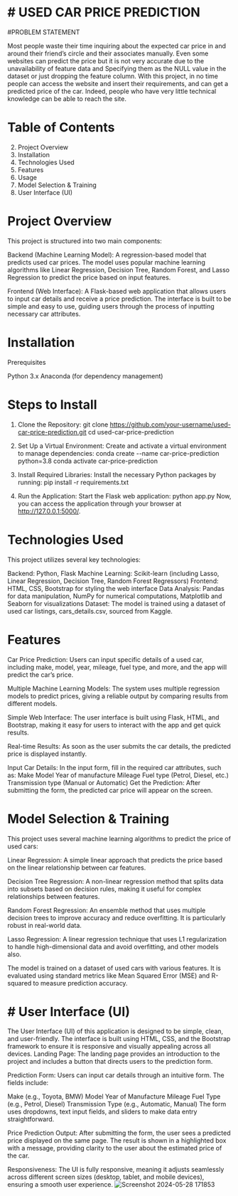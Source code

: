 
# # USED CAR PRICE PREDICTION

#PROBLEM STATEMENT

Most people waste their time inquiring about the expected car price in and around their friend’s 
circle and their associates manually. Even some websites can predict the price but it is not very 
accurate due to the unavailability of feature data and Specifying them as the NULL value in the 
dataset or just dropping the feature column. With this project, in no time people can access the 
website and insert their requirements, and can get a predicted price of the car. Indeed, people 
who have very little technical knowledge can be able to reach the site. 

# Table of Contents
2. Project Overview
3. Installation
4. Technologies Used
5. Features
6. Usage
7. Model Selection & Training
8. User Interface (UI)

# Project Overview
This project is structured into two main components:

Backend (Machine Learning Model): A regression-based model that predicts used car prices. The model uses popular machine learning algorithms like Linear Regression, Decision Tree, Random Forest, and Lasso Regression to predict the price based on input features.

Frontend (Web Interface): A Flask-based web application that allows users to input car details and receive a price prediction. The interface is built to be simple and easy to use, guiding users through the process of inputting necessary car attributes.

# Installation
Prerequisites

Python 3.x
Anaconda (for dependency management)
# Steps to Install
 1. Clone the Repository:
   git clone https://github.com/your-username/used-car-price-prediction.git cd used-car-price-prediction

 2. Set Up a Virtual Environment: Create and activate a virtual environment to manage dependencies:
   conda create --name car-price-prediction python=3.8
   conda activate car-price-prediction
 3. Install Required Libraries: Install the necessary Python packages by running:
   pip install -r requirements.txt
 4. Run the Application: Start the Flask web application:
   python app.py
Now, you can access the application through your browser at http://127.0.0.1:5000/.

# Technologies Used
This project utilizes several key technologies:

Backend: Python, Flask
Machine Learning: Scikit-learn (including Lasso, Linear Regression, Decision Tree, Random Forest Regressors)
Frontend: HTML, CSS, Bootstrap for styling the web interface
Data Analysis: Pandas for data manipulation, NumPy for numerical computations, Matplotlib and Seaborn for visualizations
Dataset: The model is trained using a dataset of used car listings, cars_details.csv, sourced from Kaggle.
# Features

Car Price Prediction: Users can input specific details of a used car, including make, model, year, mileage, fuel type, and more, and the app will predict the car’s price.

Multiple Machine Learning Models: The system uses multiple regression models to predict prices, giving a reliable output by comparing results from different models.

Simple Web Interface: The user interface is built using Flask, HTML, and Bootstrap, making it easy for users to interact with the app and get quick results.

Real-time Results: As soon as the user submits the car details, the predicted price is displayed instantly.


Input Car Details: In the input form, fill in the required car attributes, such as:
Make
Model
Year of manufacture
Mileage
Fuel type (Petrol, Diesel, etc.)
Transmission type (Manual or Automatic)
Get the Prediction: After submitting the form, the predicted car price will appear on the screen.

# Model Selection & Training

This project uses several machine learning algorithms to predict the price of used cars:

Linear Regression: A simple linear approach that predicts the price based on the linear relationship between car features.

Decision Tree Regression: A non-linear regression method that splits data into subsets based on decision rules, making it useful for complex relationships between features.

Random Forest Regression: An ensemble method that uses multiple decision trees to improve accuracy and reduce overfitting. It is particularly robust in real-world data.

Lasso Regression: A linear regression technique that uses L1 regularization to handle high-dimensional data and avoid overfitting,
and other models also.

The model is trained on a dataset of used cars with various features. It is evaluated using standard metrics like Mean Squared Error (MSE) and R-squared to measure prediction accuracy.
# # User Interface (UI)
The User Interface (UI) of this application is designed to be simple, clean, and user-friendly. The interface is built using HTML, CSS, and the Bootstrap framework to ensure it is responsive and visually appealing across all devices.
Landing Page: The landing page provides an introduction to the project and includes a button that directs users to the prediction form.


Prediction Form: Users can input car details through an intuitive form. The fields include:

Make (e.g., Toyota, BMW)
Model
Year of Manufacture
Mileage
Fuel Type (e.g., Petrol, Diesel)
Transmission Type (e.g., Automatic, Manual)
The form uses dropdowns, text input fields, and sliders to make data entry straightforward.


Price Prediction Output: After submitting the form, the user sees a predicted price displayed on the same page. The result is shown in a highlighted box with a message, providing clarity to the user about the estimated price of the car.


Responsiveness: The UI is fully responsive, meaning it adjusts seamlessly across different screen sizes (desktop, tablet, and mobile devices), ensuring a smooth user experience.
![Screenshot 2024-05-28 171853](https://github.com/user-attachments/assets/68753fae-70eb-45d8-be6f-48c250b5ccec)

